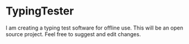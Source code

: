 # TypingTester
I am creating a typing test software for offline use.
This will be an open source project.
Feel free to suggest and edit changes.
